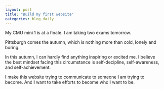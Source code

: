 ```yaml
---
layout: post
title: "Build my first website"
categories: blog_daily
---
```


My CMU mini 1 is at a finale. I am taking two exams tomorrow.

Pittsburgh comes the autumn, which is nothing more than cold, lonely and boring. 

In this autumn, I can hardly find anything inspiring or excited me. I believe the best mindset facing this circumstance is self-decipline, self-awareness, and self-achievement.

I make this website trying to communicate to someone I am trying to become. And I want to take efforts to become who I want to be.
